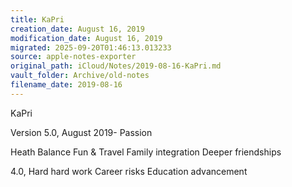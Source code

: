 ```yaml
---
title: KaPri
creation_date: August 16, 2019
modification_date: August 16, 2019
migrated: 2025-09-20T01:46:13.013233
source: apple-notes-exporter
original_path: iCloud/Notes/2019-08-16-KaPri.md
vault_folder: Archive/old-notes
filename_date: 2019-08-16
---
```



KaPri

Version 5.0, August 2019-
Passion

Heath Balance 
Fun & Travel 
Family integration
Deeper friendships 

4.0, 
Hard hard work
Career risks
Education advancement

